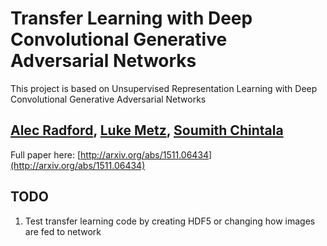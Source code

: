 # Transfer Learning with Deep Convolutional Generative Adversarial Networks
This project is based on Unsupervised Representation Learning with Deep Convolutional Generative Adversarial Networks
## [Alec Radford]((https://github.com/newmu)), [Luke Metz](https://github.com/lukemetz), [Soumith Chintala](https://github.com/soumith)

Full paper here: [http://arxiv.org/abs/1511.06434](http://arxiv.org/abs/1511.06434)

## TODO
1. Test transfer learning code by creating HDF5 or changing how images are fed to network